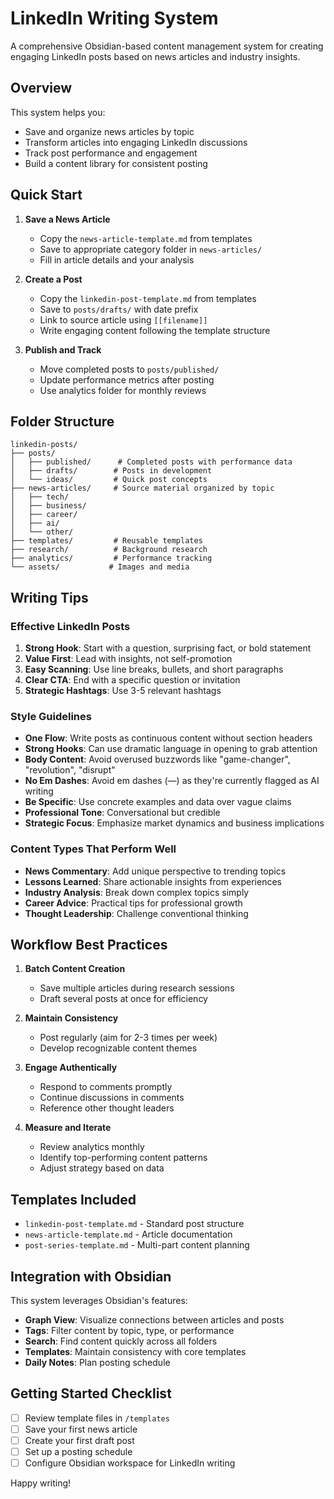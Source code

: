 # LinkedIn Writing System

A comprehensive Obsidian-based content management system for creating engaging LinkedIn posts based on news articles and industry insights.

## Overview

This system helps you:
- Save and organize news articles by topic
- Transform articles into engaging LinkedIn discussions
- Track post performance and engagement
- Build a content library for consistent posting

## Quick Start

1. **Save a News Article**
   - Copy the `news-article-template.md` from templates
   - Save to appropriate category folder in `news-articles/`
   - Fill in article details and your analysis

2. **Create a Post**
   - Copy the `linkedin-post-template.md` from templates
   - Save to `posts/drafts/` with date prefix
   - Link to source article using `[[filename]]`
   - Write engaging content following the template structure

3. **Publish and Track**
   - Move completed posts to `posts/published/`
   - Update performance metrics after posting
   - Use analytics folder for monthly reviews

## Folder Structure

```
linkedin-posts/
├── posts/
│   ├── published/      # Completed posts with performance data
│   ├── drafts/        # Posts in development
│   └── ideas/         # Quick post concepts
├── news-articles/     # Source material organized by topic
│   ├── tech/
│   ├── business/
│   ├── career/
│   ├── ai/
│   └── other/
├── templates/         # Reusable templates
├── research/          # Background research
├── analytics/         # Performance tracking
└── assets/           # Images and media
```

## Writing Tips

### Effective LinkedIn Posts

1. **Strong Hook**: Start with a question, surprising fact, or bold statement
2. **Value First**: Lead with insights, not self-promotion
3. **Easy Scanning**: Use line breaks, bullets, and short paragraphs
4. **Clear CTA**: End with a specific question or invitation
5. **Strategic Hashtags**: Use 3-5 relevant hashtags

### Style Guidelines

- **One Flow**: Write posts as continuous content without section headers
- **Strong Hooks**: Can use dramatic language in opening to grab attention
- **Body Content**: Avoid overused buzzwords like "game-changer", "revolution", "disrupt"
- **No Em Dashes**: Avoid em dashes (—) as they're currently flagged as AI writing
- **Be Specific**: Use concrete examples and data over vague claims
- **Professional Tone**: Conversational but credible
- **Strategic Focus**: Emphasize market dynamics and business implications

### Content Types That Perform Well

- **News Commentary**: Add unique perspective to trending topics
- **Lessons Learned**: Share actionable insights from experiences
- **Industry Analysis**: Break down complex topics simply
- **Career Advice**: Practical tips for professional growth
- **Thought Leadership**: Challenge conventional thinking

## Workflow Best Practices

1. **Batch Content Creation**
   - Save multiple articles during research sessions
   - Draft several posts at once for efficiency

2. **Maintain Consistency**
   - Post regularly (aim for 2-3 times per week)
   - Develop recognizable content themes

3. **Engage Authentically**
   - Respond to comments promptly
   - Continue discussions in comments
   - Reference other thought leaders

4. **Measure and Iterate**
   - Review analytics monthly
   - Identify top-performing content patterns
   - Adjust strategy based on data

## Templates Included

- `linkedin-post-template.md` - Standard post structure
- `news-article-template.md` - Article documentation
- `post-series-template.md` - Multi-part content planning

## Integration with Obsidian

This system leverages Obsidian's features:
- **Graph View**: Visualize connections between articles and posts
- **Tags**: Filter content by topic, type, or performance
- **Search**: Find content quickly across all folders
- **Templates**: Maintain consistency with core templates
- **Daily Notes**: Plan posting schedule

## Getting Started Checklist

- [ ] Review template files in `/templates`
- [ ] Save your first news article
- [ ] Create your first draft post
- [ ] Set up a posting schedule
- [ ] Configure Obsidian workspace for LinkedIn writing

Happy writing!